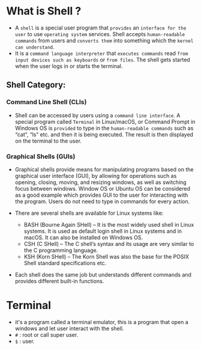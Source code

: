 # What is Shell ?
- A `shell` is a special user program that `provides` an `interface for the user` to use `operating system` services. Shell accepts `human-readable commands` from users and `converts them` into something which the `kernel can understand`.
- It is a `command language interpreter` that `executes commands` read `from input devices such as keyboards` or `from files`. The shell gets started when the user logs in or starts the terminal.

## Shell Category:

###  Command Line Shell (CLIs)
- Shell can be accessed by users using a `command line interface`. A special program called `Terminal` in Linux/macOS, or Command Prompt in Windows OS is `provided` to type in the `human-readable commands` such as “cat”, “ls” etc. and then it is being executed. The result is then displayed on the terminal to the user. 

### Graphical Shells (GUIs)

- Graphical shells provide means for manipulating programs based on the graphical user interface (GUI), by allowing for operations such as opening, closing, moving, and resizing windows, as well as switching focus between windows. Window OS or Ubuntu OS can be considered as a good example which provides GUI to the user for interacting with the program. Users do not need to type in commands for every action.

- There are several shells are available for Linux systems like:

	- BASH (Bourne Again SHell) – It is the most widely used shell in Linux systems. It is used as default login shell in Linux systems and in macOS. It can also be installed on Windows OS.
	- CSH (C SHell) – The C shell’s syntax and its usage are very similar to the C programming language.
	- KSH (Korn SHell) – The Korn Shell was also the base for the POSIX Shell standard specifications etc.

- Each shell does the same job but understands different commands and provides different built-in functions.

# Terminal
- it's a program called a terminal emulator, this is a program that open a windows and let user interact with the shell. 
- `#` : root or call super user.
- `$` : user.